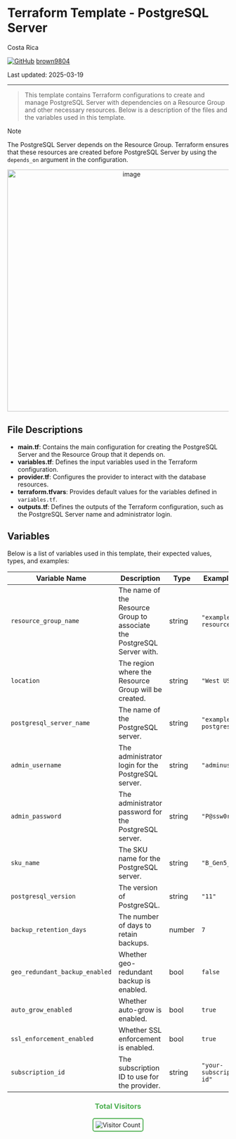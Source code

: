 # Terraform Template - PostgreSQL Server

Costa Rica

[![GitHub](https://img.shields.io/badge/--181717?logo=github&logoColor=ffffff)](https://github.com/)
[brown9804](https://github.com/brown9804)

Last updated: 2025-03-19

----------

> This template contains Terraform configurations to create and manage PostgreSQL Server with dependencies on a Resource Group and other necessary resources. Below is a description of the files and the variables used in this template.

> [!NOTE]
> The PostgreSQL Server depends on the Resource Group. Terraform ensures that these resources are created before PostgreSQL Server by using the `depends_on` argument in the configuration.

<p align="center">
    <img width="550" alt="image" src="">

</p>

## File Descriptions

- **main.tf**: Contains the main configuration for creating the PostgreSQL Server and the Resource Group that it depends on.
- **variables.tf**: Defines the input variables used in the Terraform configuration.
- **provider.tf**: Configures the provider to interact with the database resources.
- **terraform.tfvars**: Provides default values for the variables defined in `variables.tf`.
- **outputs.tf**: Defines the outputs of the Terraform configuration, such as the PostgreSQL Server name and administrator login.

## Variables

Below is a list of variables used in this template, their expected values, types, and examples:

| Variable Name             | Description                                      | Type   | Example Value         |
|---------------------------|--------------------------------------------------|--------|-----------------------|
| `resource_group_name`     | The name of the Resource Group to associate the PostgreSQL Server with. | string | `"example-resources"` |
| `location`                | The region where the Resource Group will be created. | string | `"West US"`           |
| `postgresql_server_name`  | The name of the PostgreSQL server.               | string | `"example-postgresql"`|
| `admin_username`          | The administrator login for the PostgreSQL server. | string | `"adminuser"`         |
| `admin_password`          | The administrator password for the PostgreSQL server. | string | `"P@ssw0rd1234!"`     |
| `sku_name`                | The SKU name for the PostgreSQL server.          | string | `"B_Gen5_1"`          |
| `postgresql_version`      | The version of PostgreSQL.                       | string | `"11"`                |
| `backup_retention_days`   | The number of days to retain backups.            | number | `7`                   |
| `geo_redundant_backup_enabled` | Whether geo-redundant backup is enabled. | bool   | `false`               |
| `auto_grow_enabled`       | Whether auto-grow is enabled.                    | bool   | `true`                |
| `ssl_enforcement_enabled` | Whether SSL enforcement is enabled.              | bool   | `true`                |
| `subscription_id`         | The subscription ID to use for the provider.     | string | `"your-subscription-id"` |

<div align="center">
  <h3 style="color: #4CAF50;">Total Visitors</h3>
  <img src="https://profile-counter.glitch.me/your-github-username/count.svg" alt="Visitor Count" style="border: 2px solid #4CAF50; border-radius: 5px; padding: 5px;"/>
</div>

